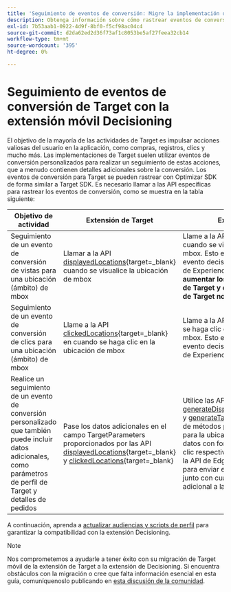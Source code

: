 ```yaml
---
title: 'Seguimiento de eventos de conversión: Migre la implementación de Adobe Target en su aplicación móvil a la extensión Adobe Journey Optimizer - Decisioning.'
description: Obtenga información sobre cómo rastrear eventos de conversión de Adobe Target mediante la extensión Adobe Journey Optimizer - Decisioning Mobile
exl-id: 7b53aab1-0922-4d9f-8bf0-f5cf98ac04c4
source-git-commit: d2da62ed2d36f73af1c8053be5af27feea32cb14
workflow-type: tm+mt
source-wordcount: '395'
ht-degree: 0%

---
```


# Seguimiento de eventos de conversión de Target con la extensión móvil Decisioning

El objetivo de la mayoría de las actividades de Target es impulsar acciones valiosas del usuario en la aplicación, como compras, registros, clics y mucho más. Las implementaciones de Target suelen utilizar eventos de conversión personalizados para realizar un seguimiento de estas acciones, que a menudo contienen detalles adicionales sobre la conversión. Los eventos de conversión para Target se pueden rastrear con Optimizar SDK de forma similar a Target SDK. Es necesario llamar a las API específicas para rastrear los eventos de conversión, como se muestra en la tabla siguiente:

| Objetivo de actividad | Extensión de Target | Extensión de decisiones |
|---|---|---|
| Seguimiento de un evento de conversión de vistas para una ubicación (ámbito) de mbox | Llamar a la API [displayedLocations](https://developer.adobe.com/client-sdks/solution/adobe-target/api-reference/#displayedlocations){target=_blank} cuando se visualice la ubicación de mbox | Llame a la API [displayed](https://developer.adobe.com/client-sdks/edge/adobe-journey-optimizer-decisioning/#proposition-tracking-using-direct-offer-class-methods){target=_blank} cuando se visualice la oferta de la ubicación mbox. Esto envía un evento con el tipo de evento decisioning.propositionDisplay a la red de Experience Edge. **Esto es esencial para aumentar los visitantes en sus actividades de Target y debe hacerse al enviar ofertas de Target normales y predeterminadas.** |
| Seguimiento de un evento de conversión de clics para una ubicación (ámbito) de mbox | Llame a la API [clickedLocations](https://developer.adobe.com/client-sdks/solution/adobe-target/api-reference/#displayedlocations){target=_blank} en cuando se haga clic en la ubicación de mbox | Llame a la API [tapped](https://developer.adobe.com/client-sdks/edge/adobe-journey-optimizer-decisioning/#proposition-tracking-using-direct-offer-class-methods){target=_blank} cuando se haga clic en la oferta para la ubicación mbox. Esto envía un evento con el tipo de evento decisioning.propositionInteract a la red de Experience Edge. |
| Realice un seguimiento de un evento de conversión personalizado que también puede incluir datos adicionales, como parámetros de perfil de Target y detalles de pedidos | Pase los datos adicionales en el campo TargetParameters proporcionados por las API [displayedLocations](https://developer.adobe.com/client-sdks/solution/adobe-target/api-reference/#displayedlocations){target=_blank} y [clickedLocations](https://developer.adobe.com/client-sdks/solution/adobe-target/api-reference/#displayedlocations){target=_blank} | Utilice las API [generateDisplayInteractionXdm](https://developer.adobe.com/client-sdks/edge/adobe-journey-optimizer-decisioning/#proposition-tracking-using-edge-extension-api){target=_blank} y [generateTapInteractionXdm](https://developer.adobe.com/client-sdks/edge/adobe-journey-optimizer-decisioning/#proposition-tracking-using-edge-extension-api){target=_blank} de métodos públicos disponibles en la oferta para la ubicación de mbox a fin de generar los datos con formato XDM para su vista y hacer clic respectivamente. A continuación, llame a la API de Edge SDK [sendEvent](https://developer.adobe.com/client-sdks/edge/edge-network/api-reference/#sendevent){target=_blank} para enviar estos datos XDM de seguimiento junto con cualquier dato XDM y de forma libre adicional a la red de Experience Edge. |


A continuación, aprenda a [actualizar audiencias y scripts de perfil](update-audiences.md) para garantizar la compatibilidad con la extensión Decisioning.

>[!NOTE]
>
>Nos comprometemos a ayudarle a tener éxito con su migración de Target móvil de la extensión de Target a la extensión de Decisioning. Si encuentra obstáculos con la migración o cree que falta información esencial en esta guía, comuníquenoslo publicando en [esta discusión de la comunidad](https://experienceleaguecommunities.adobe.com/t5/adobe-experience-platform-data/tutorial-discussion-migrate-target-from-at-js-to-web-sdk/m-p/575587#M463).

